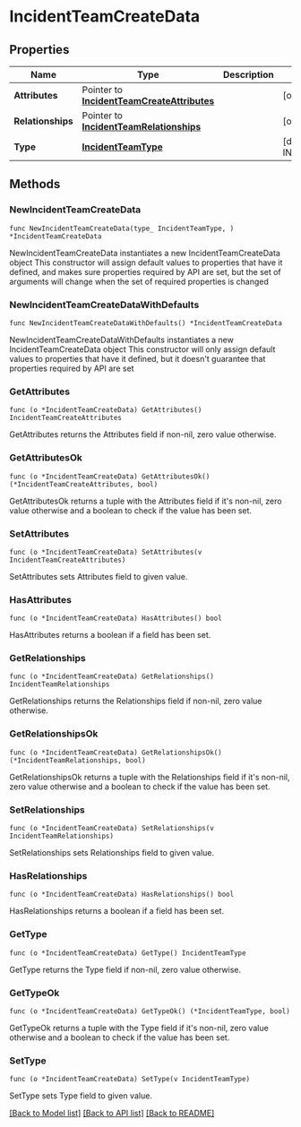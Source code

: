 # IncidentTeamCreateData

## Properties

Name | Type | Description | Notes
---- | ---- | ----------- | ------
**Attributes** | Pointer to [**IncidentTeamCreateAttributes**](IncidentTeamCreateAttributes.md) |  | [optional] 
**Relationships** | Pointer to [**IncidentTeamRelationships**](IncidentTeamRelationships.md) |  | [optional] 
**Type** | [**IncidentTeamType**](IncidentTeamType.md) |  | [default to INCIDENTTEAMTYPE_TEAMS]

## Methods

### NewIncidentTeamCreateData

`func NewIncidentTeamCreateData(type_ IncidentTeamType, ) *IncidentTeamCreateData`

NewIncidentTeamCreateData instantiates a new IncidentTeamCreateData object
This constructor will assign default values to properties that have it defined,
and makes sure properties required by API are set, but the set of arguments
will change when the set of required properties is changed

### NewIncidentTeamCreateDataWithDefaults

`func NewIncidentTeamCreateDataWithDefaults() *IncidentTeamCreateData`

NewIncidentTeamCreateDataWithDefaults instantiates a new IncidentTeamCreateData object
This constructor will only assign default values to properties that have it defined,
but it doesn't guarantee that properties required by API are set

### GetAttributes

`func (o *IncidentTeamCreateData) GetAttributes() IncidentTeamCreateAttributes`

GetAttributes returns the Attributes field if non-nil, zero value otherwise.

### GetAttributesOk

`func (o *IncidentTeamCreateData) GetAttributesOk() (*IncidentTeamCreateAttributes, bool)`

GetAttributesOk returns a tuple with the Attributes field if it's non-nil, zero value otherwise
and a boolean to check if the value has been set.

### SetAttributes

`func (o *IncidentTeamCreateData) SetAttributes(v IncidentTeamCreateAttributes)`

SetAttributes sets Attributes field to given value.

### HasAttributes

`func (o *IncidentTeamCreateData) HasAttributes() bool`

HasAttributes returns a boolean if a field has been set.

### GetRelationships

`func (o *IncidentTeamCreateData) GetRelationships() IncidentTeamRelationships`

GetRelationships returns the Relationships field if non-nil, zero value otherwise.

### GetRelationshipsOk

`func (o *IncidentTeamCreateData) GetRelationshipsOk() (*IncidentTeamRelationships, bool)`

GetRelationshipsOk returns a tuple with the Relationships field if it's non-nil, zero value otherwise
and a boolean to check if the value has been set.

### SetRelationships

`func (o *IncidentTeamCreateData) SetRelationships(v IncidentTeamRelationships)`

SetRelationships sets Relationships field to given value.

### HasRelationships

`func (o *IncidentTeamCreateData) HasRelationships() bool`

HasRelationships returns a boolean if a field has been set.

### GetType

`func (o *IncidentTeamCreateData) GetType() IncidentTeamType`

GetType returns the Type field if non-nil, zero value otherwise.

### GetTypeOk

`func (o *IncidentTeamCreateData) GetTypeOk() (*IncidentTeamType, bool)`

GetTypeOk returns a tuple with the Type field if it's non-nil, zero value otherwise
and a boolean to check if the value has been set.

### SetType

`func (o *IncidentTeamCreateData) SetType(v IncidentTeamType)`

SetType sets Type field to given value.



[[Back to Model list]](../README.md#documentation-for-models) [[Back to API list]](../README.md#documentation-for-api-endpoints) [[Back to README]](../README.md)


